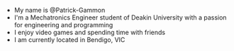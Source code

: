 - My name is @Patrick-Gammon
- I'm a Mechatronics Engineer student of Deakin University with a passion for engineering and programming
- I enjoy video games and spending time with friends
- I am currently located in Bendigo, VIC

<!---
Patrick-Gammon/Patrick-Gammon is a ✨ special ✨ repository because its `README.md` (this file) appears on your GitHub profile.
You can click the Preview link to take a look at your changes.
--->
